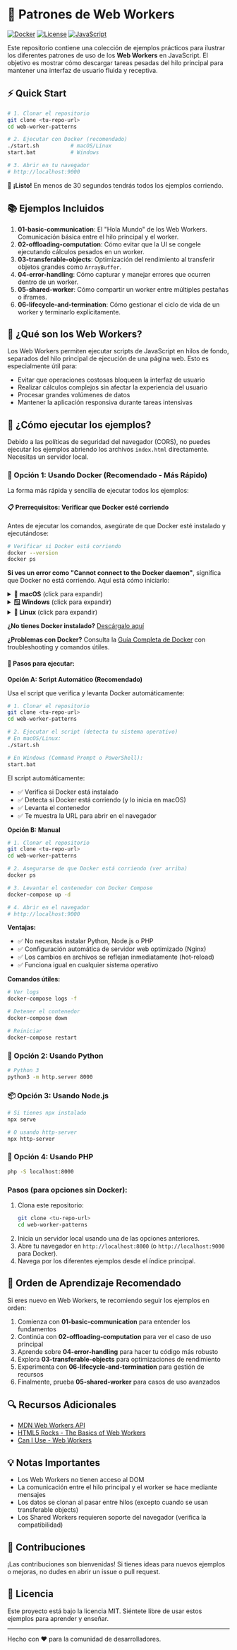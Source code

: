 # 🚀 Patrones de Web Workers

[![Docker](https://img.shields.io/badge/Docker-Ready-2496ED?style=flat&logo=docker&logoColor=white)](https://www.docker.com/)
[![License](https://img.shields.io/badge/License-MIT-green.svg)](LICENSE)
[![JavaScript](https://img.shields.io/badge/JavaScript-ES6+-F7DF1E?style=flat&logo=javascript&logoColor=black)](https://developer.mozilla.org/es/docs/Web/JavaScript)

Este repositorio contiene una colección de ejemplos prácticos para ilustrar los diferentes patrones de uso de los **Web Workers** en JavaScript. El objetivo es mostrar cómo descargar tareas pesadas del hilo principal para mantener una interfaz de usuario fluida y receptiva.

## ⚡ Quick Start

```bash
# 1. Clonar el repositorio
git clone <tu-repo-url>
cd web-worker-patterns

# 2. Ejecutar con Docker (recomendado)
./start.sh          # macOS/Linux
start.bat           # Windows

# 3. Abrir en tu navegador
# http://localhost:9000
```

🎉 **¡Listo!** En menos de 30 segundos tendrás todos los ejemplos corriendo.

## 📚 Ejemplos Incluidos

1. **01-basic-communication**: El "Hola Mundo" de los Web Workers. Comunicación básica entre el hilo principal y el worker.
2. **02-offloading-computation**: Cómo evitar que la UI se congele ejecutando cálculos pesados en un worker.
3. **03-transferable-objects**: Optimización del rendimiento al transferir objetos grandes como `ArrayBuffer`.
4. **04-error-handling**: Cómo capturar y manejar errores que ocurren dentro de un worker.
5. **05-shared-worker**: Cómo compartir un worker entre múltiples pestañas o iframes.
6. **06-lifecycle-and-termination**: Cómo gestionar el ciclo de vida de un worker y terminarlo explícitamente.

## 🎯 ¿Qué son los Web Workers?

Los Web Workers permiten ejecutar scripts de JavaScript en hilos de fondo, separados del hilo principal de ejecución de una página web. Esto es especialmente útil para:

- Evitar que operaciones costosas bloqueen la interfaz de usuario
- Realizar cálculos complejos sin afectar la experiencia del usuario
- Procesar grandes volúmenes de datos
- Mantener la aplicación responsiva durante tareas intensivas

## 🚀 ¿Cómo ejecutar los ejemplos?

Debido a las políticas de seguridad del navegador (CORS), no puedes ejecutar los ejemplos abriendo los archivos `index.html` directamente. Necesitas un servidor local.

### 🐳 Opción 1: Usando Docker (Recomendado - Más Rápido)

La forma más rápida y sencilla de ejecutar todos los ejemplos:

#### 📋 Prerrequisitos: Verificar que Docker esté corriendo

Antes de ejecutar los comandos, asegúrate de que Docker esté instalado y ejecutándose:

```bash
# Verificar si Docker está corriendo
docker --version
docker ps
```

**Si ves un error como "Cannot connect to the Docker daemon"**, significa que Docker no está corriendo. Aquí está cómo iniciarlo:

<details>
<summary><strong>🍎 macOS</strong> (click para expandir)</summary>

```bash
# Opción 1: Abrir Docker Desktop desde Aplicaciones
open -a Docker

# Opción 2: Desde la terminal (si está instalado)
open /Applications/Docker.app

# Esperar a que Docker inicie (puede tomar 10-30 segundos)
# Verás el ícono de Docker en la barra de menú cuando esté listo
```

**Verificar que está corriendo:**

```bash
# Deberías ver información de la versión sin errores
docker info
```

</details>

<details>
<summary><strong>🪟 Windows</strong> (click para expandir)</summary>

```bash
# Opción 1: Buscar "Docker Desktop" en el menú inicio y hacer clic

# Opción 2: Desde PowerShell
Start-Process "C:\Program Files\Docker\Docker\Docker Desktop.exe"

# Esperar a que Docker inicie (puede tomar 10-30 segundos)
# Verás el ícono de Docker en la bandeja del sistema cuando esté listo
```

**Verificar que está corriendo:**

```powershell
docker info
```

</details>

<details>
<summary><strong>🐧 Linux</strong> (click para expandir)</summary>

```bash
# Iniciar el servicio Docker
sudo systemctl start docker

# Habilitar Docker para que inicie automáticamente
sudo systemctl enable docker

# Verificar el estado
sudo systemctl status docker
```

**Verificar que está corriendo:**

```bash
docker info
```

</details>

**¿No tienes Docker instalado?** [Descárgalo aquí](https://www.docker.com/products/docker-desktop)

**¿Problemas con Docker?** Consulta la [Guía Completa de Docker](DOCKER.md) con troubleshooting y comandos útiles.

#### 🚀 Pasos para ejecutar:

**Opción A: Script Automático (Recomendado)**

Usa el script que verifica y levanta Docker automáticamente:

```bash
# 1. Clonar el repositorio
git clone <tu-repo-url>
cd web-worker-patterns

# 2. Ejecutar el script (detecta tu sistema operativo)
# En macOS/Linux:
./start.sh

# En Windows (Command Prompt o PowerShell):
start.bat
```

El script automáticamente:

- ✅ Verifica si Docker está instalado
- ✅ Detecta si Docker está corriendo (y lo inicia en macOS)
- ✅ Levanta el contenedor
- ✅ Te muestra la URL para abrir en el navegador

**Opción B: Manual**

```bash
# 1. Clonar el repositorio
git clone <tu-repo-url>
cd web-worker-patterns

# 2. Asegurarse de que Docker está corriendo (ver arriba)
docker ps

# 3. Levantar el contenedor con Docker Compose
docker-compose up -d

# 4. Abrir en el navegador
# http://localhost:9000
```

**Ventajas:**

- ✅ No necesitas instalar Python, Node.js o PHP
- ✅ Configuración automática de servidor web optimizado (Nginx)
- ✅ Los cambios en archivos se reflejan inmediatamente (hot-reload)
- ✅ Funciona igual en cualquier sistema operativo

**Comandos útiles:**

```bash
# Ver logs
docker-compose logs -f

# Detener el contenedor
docker-compose down

# Reiniciar
docker-compose restart
```

### 🐍 Opción 2: Usando Python

```bash
# Python 3
python3 -m http.server 8000
```

### 📦 Opción 3: Usando Node.js

```bash
# Si tienes npx instalado
npx serve

# O usando http-server
npx http-server
```

### 🐘 Opción 4: Usando PHP

```bash
php -S localhost:8000
```

### Pasos (para opciones sin Docker):

1. Clona este repositorio:
   ```bash
   git clone <tu-repo-url>
   cd web-worker-patterns
   ```
2. Inicia un servidor local usando una de las opciones anteriores.
3. Abre tu navegador en `http://localhost:8000` (o `http://localhost:9000` para Docker).
4. Navega por los diferentes ejemplos desde el índice principal.

## 📖 Orden de Aprendizaje Recomendado

Si eres nuevo en Web Workers, te recomiendo seguir los ejemplos en orden:

1. Comienza con **01-basic-communication** para entender los fundamentos
2. Continúa con **02-offloading-computation** para ver el caso de uso principal
3. Aprende sobre **04-error-handling** para hacer tu código más robusto
4. Explora **03-transferable-objects** para optimizaciones de rendimiento
5. Experimenta con **06-lifecycle-and-termination** para gestión de recursos
6. Finalmente, prueba **05-shared-worker** para casos de uso avanzados

## 🔍 Recursos Adicionales

- [MDN Web Workers API](https://developer.mozilla.org/es/docs/Web/API/Web_Workers_API)
- [HTML5 Rocks - The Basics of Web Workers](https://www.html5rocks.com/en/tutorials/workers/basics/)
- [Can I Use - Web Workers](https://caniuse.com/webworkers)

## 💡 Notas Importantes

- Los Web Workers no tienen acceso al DOM
- La comunicación entre el hilo principal y el worker se hace mediante mensajes
- Los datos se clonan al pasar entre hilos (excepto cuando se usan transferable objects)
- Los Shared Workers requieren soporte del navegador (verifica la compatibilidad)

## 🤝 Contribuciones

¡Las contribuciones son bienvenidas! Si tienes ideas para nuevos ejemplos o mejoras, no dudes en abrir un issue o pull request.

## 📄 Licencia

Este proyecto está bajo la licencia MIT. Siéntete libre de usar estos ejemplos para aprender y enseñar.

---

Hecho con ❤️ para la comunidad de desarrolladores.
